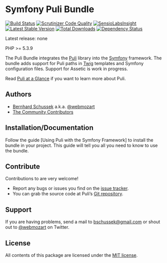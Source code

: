 Symfony Puli Bundle
===================

[![Build Status](https://travis-ci.org/puli/symfony-bundle.svg?branch=master)](https://travis-ci.org/puli/symfony-bundle)
[![Scrutinizer Code Quality](https://scrutinizer-ci.com/g/puli/symfony-bundle/badges/quality-score.png?b=master)](https://scrutinizer-ci.com/g/puli/symfony-bundle/?branch=master)
[![SensioLabsInsight](https://insight.sensiolabs.com/projects/19a72e27-7c90-46e3-92b1-e96eee74eb9a/mini.png)](https://insight.sensiolabs.com/projects/19a72e27-7c90-46e3-92b1-e96eee74eb9a)
[![Latest Stable Version](https://poser.pugx.org/puli/symfony-bundle/v/stable.png)](https://packagist.org/packages/puli/symfony-bundle)
[![Total Downloads](https://poser.pugx.org/puli/symfony-bundle/downloads.png)](https://packagist.org/packages/puli/symfony-bundle)
[![Dependency Status](https://www.versioneye.com/php/puli:symfony-bundle/1.0.0/badge.png)](https://www.versioneye.com/php/puli:symfony-bundle/1.0.0)

Latest release: none

PHP >= 5.3.9

The Puli Bundle integrates the [Puli] library into the [Symfony] framework. The
bundle adds support for Puli paths in [Twig] templates and Symfony configuration
files. Support for Assetic is work in progress.

Read [Puli at a Glance] if you want to learn more about Puli.

Authors
-------

* [Bernhard Schussek] a.k.a. [@webmozart]
* [The Community Contributors]

Installation/Documentation
--------------------------

Follow the guide [Using Puli with the Symfony Framework] to install the bundle
in your project. This guide will tell you all you need to know to use the bundle.

Contribute
----------

Contributions to are very welcome!

* Report any bugs or issues you find on the [issue tracker].
* You can grab the source code at Puli’s [Git repository].

Support
-------

If you are having problems, send a mail to bschussek@gmail.com or shout out to
[@webmozart] on Twitter.

License
-------

All contents of this package are licensed under the [MIT license].

[Puli]: https://github.com/puli/puli
[Twig]: http://twig.sensiolabs.org
[Symfony]: http://symfony.com
[Bernhard Schussek]: http://webmozarts.com
[The Community Contributors]: https://github.com/puli/symfony-bundle/graphs/contributors
[Getting Started]: http://puli.readthedocs.org/en/latest/getting-started.html
[Puli Documentation]: http://puli.readthedocs.org/en/latest/index.html
[Puli at a Glance]: http://puli.readthedocs.org/en/latest/at-a-glance.html
[issue tracker]: https://github.com/puli/puli/issues
[Git repository]: https://github.com/puli/symfony-bundle
[@webmozart]: https://twitter.com/webmozart
[MIT license]: LICENSE
